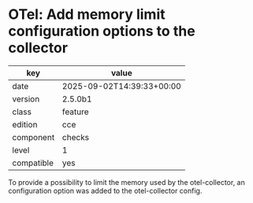 [//]: # (werk v2)
# OTel: Add memory limit configuration options to the collector

key        | value
---------- | ---
date       | 2025-09-02T14:39:33+00:00
version    | 2.5.0b1
class      | feature
edition    | cce
component  | checks
level      | 1
compatible | yes

To provide a possibility to limit the memory used by the otel-collector,
an configuration option was added to the otel-collector config.
